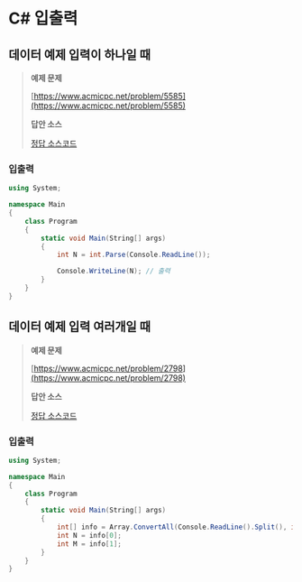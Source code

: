 # C# 입출력

## 데이터 예제 입력이 하나일 때

> **예제 문제**
>
> [https://www.acmicpc.net/problem/5585](https://www.acmicpc.net/problem/5585)
>
> **답안 소스**
>
> [정답 소스코드](../greedy/p5585.%20%EA%B1%B0%EC%8A%A4%EB%A6%84%EB%8F%88.cs)

### 입출력

```c#
using System;

namespace Main
{
    class Program
    {
        static void Main(String[] args)
        {
            int N = int.Parse(Console.ReadLine());

            Console.WriteLine(N); // 출력
        }
    }
}
```

## 데이터 예제 입력 여러개일 때

> **예제 문제**
>
> [https://www.acmicpc.net/problem/2798](https://www.acmicpc.net/problem/2798)
>
> **답안 소스**
>
> [정답 소스코드](../brute_force/p2798.%20%EB%B8%94%EB%9E%99%EC%9E%AD.cs)

### 입출력

```c#
using System;

namespace Main
{
    class Program
    {
        static void Main(String[] args)
        {
            int[] info = Array.ConvertAll(Console.ReadLine().Split(), int.Parse);
            int N = info[0];
            int M = info[1];
        }
    }
}
```
